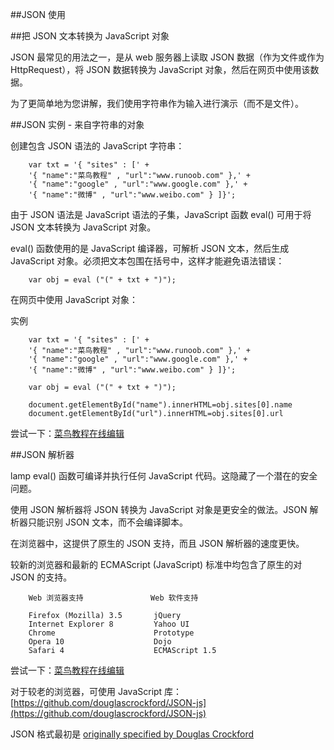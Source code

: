 

##JSON 使用

##把 JSON 文本转换为 JavaScript 对象

JSON 最常见的用法之一，是从 web 服务器上读取 JSON 数据（作为文件或作为 HttpRequest），将 JSON 数据转换为 JavaScript 对象，然后在网页中使用该数据。

为了更简单地为您讲解，我们使用字符串作为输入进行演示（而不是文件）。

##JSON 实例 - 来自字符串的对象

创建包含 JSON 语法的 JavaScript 字符串：

		var txt = '{ "sites" : [' +
		'{ "name":"菜鸟教程" , "url":"www.runoob.com" },' +
		'{ "name":"google" , "url":"www.google.com" },' +
		'{ "name":"微博" , "url":"www.weibo.com" } ]}';

由于 JSON 语法是 JavaScript 语法的子集，JavaScript 函数 eval() 可用于将 JSON 文本转换为 JavaScript 对象。

eval() 函数使用的是 JavaScript 编译器，可解析 JSON 文本，然后生成 JavaScript 对象。必须把文本包围在括号中，这样才能避免语法错误：

		var obj = eval ("(" + txt + ")");

在网页中使用 JavaScript 对象：

实例

		var txt = '{ "sites" : [' +
		'{ "name":"菜鸟教程" , "url":"www.runoob.com" },' +
		'{ "name":"google" , "url":"www.google.com" },' +
		'{ "name":"微博" , "url":"www.weibo.com" } ]}';
 
		var obj = eval ("(" + txt + ")");
 
		document.getElementById("name").innerHTML=obj.sites[0].name 
		document.getElementById("url").innerHTML=obj.sites[0].url


尝试一下：[菜鸟教程在线编辑](http://www.runoob.com/try/try.php?filename=tryjson_eval)

##JSON 解析器

lamp  eval() 函数可编译并执行任何 JavaScript 代码。这隐藏了一个潜在的安全问题。

使用 JSON 解析器将 JSON 转换为 JavaScript 对象是更安全的做法。JSON 解析器只能识别 JSON 文本，而不会编译脚本。

在浏览器中，这提供了原生的 JSON 支持，而且 JSON 解析器的速度更快。

较新的浏览器和最新的 ECMAScript (JavaScript) 标准中均包含了原生的对 JSON 的支持。
		
		Web 浏览器支持              	Web 软件支持

		Firefox (Mozilla) 3.5       jQuery
		Internet Explorer 8         Yahoo UI
		Chrome						Prototype
		Opera 10					Dojo
		Safari 4					ECMAScript 1.5


尝试一下：[菜鸟教程在线编辑](http://www.runoob.com/try/try.php?filename=tryjson_parse)


对于较老的浏览器，可使用 JavaScript 库： [https://github.com/douglascrockford/JSON-js](https://github.com/douglascrockford/JSON-js)

JSON 格式最初是 [originally specified by Douglas Crockford](http://developer.yahoo.com/yui/theater/video.php?v=crockford-json)